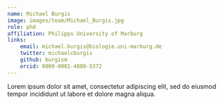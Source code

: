 ```yaml
---
name: Michael Burgis
image: images/team/Michael_Burgis.jpg
role: phd
affiliation: Philipps University of Marburg
links:
    email: michael.burgis@biologie.uni-marburg.de
    twitter: michaelcburgis
    github: burgism
    orcid: 0009-0001-4880-5372
---
```


Lorem ipsum dolor sit amet, consectetur adipiscing elit, sed do eiusmod tempor incididunt ut labore et dolore magna aliqua.
